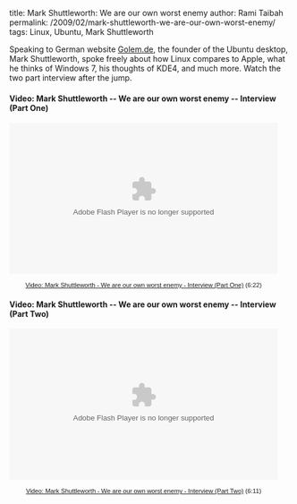 title: Mark Shuttleworth: We are our own worst enemy
author: Rami Taibah 
permalink: /2009/02/mark-shuttleworth-we-are-our-own-worst-enemy/
tags: Linux, Ubuntu, Mark Shuttleworth 

Speaking to German website [Golem.de](http://video.golem.de/list/mark_shuttleworth_-_we_are_our_own_worst_enemy.html), the founder of the Ubuntu desktop, Mark Shuttleworth, spoke freely about how Linux compares to Apple, what he thinks of Windows 7, his thoughts of KDE4, and much more. Watch the two part interview after the jump.

#### Video: Mark Shuttleworth -- We are our own worst enemy -- Interview (Part One)
<object width="480" height="270"><param name="movie" value="https://video.golem.de/player/videoplayer.swf?id=1875&autoPl=false"></param><param name="allowFullScreen" value="true"></param><param name="AllowScriptAccess" value="always"></param><embed src="https://video.golem.de/player/videoplayer.swf?id=1875&autoPl=false" type="application/x-shockwave-flash" allowfullscreen="true" AllowScriptAccess="always" width="480" height="270"></embed></object><div style="width:480px; text-align:center; font-family:verdana,sans-serif; font-size:0.8em;"><a href="https://video.golem.de/desktop-applikationen/1875/mark-shuttleworth-interview-(part-one).html">Video: Mark Shuttleworth - We are our own worst enemy - Interview (Part One)</a>&nbsp;(6:22)</div>

#### Video: Mark Shuttleworth -- We are our own worst enemy -- Interview (Part Two)

<object width="480" height="270"><param name="movie" value="https://video.golem.de/player/videoplayer.swf?id=1876&autoPl=false"></param><param name="allowFullScreen" value="true"></param><param name="AllowScriptAccess" value="always"></param><embed src="https://video.golem.de/player/videoplayer.swf?id=1876&autoPl=false" type="application/x-shockwave-flash" allowfullscreen="true" AllowScriptAccess="always" width="480" height="270"></embed></object><div style="width:480px; text-align:center; font-family:verdana,sans-serif; font-size:0.8em;"><a href="https://video.golem.de/desktop-applikationen/1876/mark-shuttleworth-interview-(part-two).html">Video: Mark Shuttleworth - We are our own worst enemy - Interview (Part Two)</a>&nbsp;(6:11)</div>
